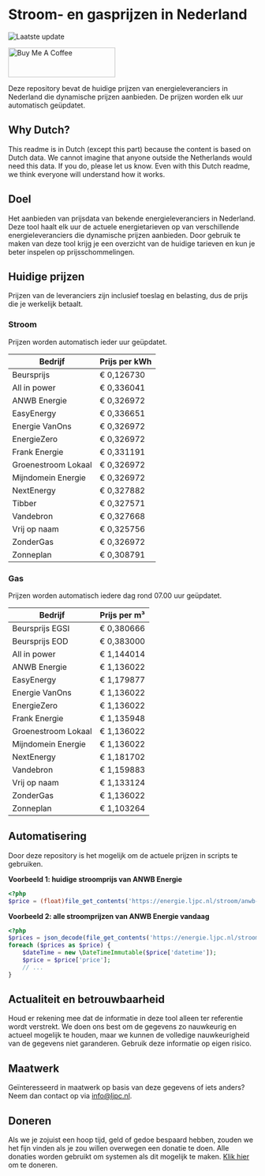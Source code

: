 # Stroom- en gasprijzen in Nederland

![Laatste update](https://img.shields.io/badge/laatste%20update-2023--04--28%2008%3A00%20CET-brightgreen)

<a href="https://www.buymeacoffee.com/Lars-" target="_blank"><img src="https://cdn.buymeacoffee.com/buttons/v2/default-orange.png" alt="Buy Me A Coffee" height="60" style="height: 60px !important;width: 217px !important;" ></a>

Deze repository bevat de huidige prijzen van energieleveranciers in Nederland die dynamische prijzen aanbieden. De prijzen worden elk uur automatisch geüpdatet.

## Why Dutch?

This readme is in Dutch (except this part) because the content is based on Dutch data. We cannot imagine that anyone outside the Netherlands would need this data. If you do, please let us know. Even with this Dutch readme, we think
everyone will understand how it works.

## Doel

Het aanbieden van prijsdata van bekende energieleveranciers in Nederland. Deze tool haalt elk uur de actuele energietarieven op van verschillende energieleveranciers die dynamische prijzen aanbieden. Door gebruik te maken van deze tool
krijg je een overzicht van de huidige tarieven en kun je beter inspelen op prijsschommelingen.

## Huidige prijzen

Prijzen van de leveranciers zijn inclusief toeslag en belasting, dus de prijs die je werkelijk betaalt.

### Stroom

Prijzen worden automatisch ieder uur geüpdatet.

 Bedrijf | Prijs per kWh 
---------|---------------
Beursprijs | € 0,126730
All in power | € 0,336041
ANWB Energie | € 0,326972
EasyEnergy | € 0,336651
Energie VanOns | € 0,326972
EnergieZero | € 0,326972
Frank Energie | € 0,331191
Groenestroom Lokaal | € 0,326972
Mijndomein Energie | € 0,326972
NextEnergy | € 0,327882
Tibber | € 0,327571
Vandebron | € 0,327668
Vrij op naam | € 0,325756
ZonderGas | € 0,326972
Zonneplan | € 0,308791


### Gas

Prijzen worden automatisch iedere dag rond 07.00 uur geüpdatet.

 Bedrijf | Prijs per m³ 
---------|--------------
Beursprijs EGSI | € 0,380666
Beursprijs EOD | € 0,383000
All in power | € 1,144014
ANWB Energie | € 1,136022
EasyEnergy | € 1,179877
Energie VanOns | € 1,136022
EnergieZero | € 1,136022
Frank Energie | € 1,135948
Groenestroom Lokaal | € 1,136022
Mijndomein Energie | € 1,136022
NextEnergy | € 1,181702
Vandebron | € 1,159883
Vrij op naam | € 1,133124
ZonderGas | € 1,136022
Zonneplan | € 1,103264


## Automatisering

Door deze repository is het mogelijk om de actuele prijzen in scripts te gebruiken.

**Voorbeeld 1: huidige stroomprijs van ANWB Energie**

```php
<?php
$price = (float)file_get_contents('https://energie.ljpc.nl/stroom/anwb-energie-nu.txt');

```

**Voorbeeld 2: alle stroomprijzen van ANWB Energie vandaag**

```php
<?php
$prices = json_decode(file_get_contents('https://energie.ljpc.nl/stroom/all-in-power-vandaag.json'),true);
foreach ($prices as $price) {
    $dateTime = new \DateTimeImmutable($price['datetime']);
    $price = $price['price'];
    // ...
}
```

## Actualiteit en betrouwbaarheid

Houd er rekening mee dat de informatie in deze tool alleen ter referentie wordt verstrekt. We doen ons best om de gegevens zo nauwkeurig en actueel mogelijk te houden, maar we kunnen de volledige nauwkeurigheid van de gegevens niet
garanderen. Gebruik deze informatie op eigen risico.

## Maatwerk

Geïnteresseerd in maatwerk op basis van deze gegevens of iets anders? Neem dan contact op
via [info@ljpc.nl](mailto:info@ljpc.nl?subject=Energie%20prijzen).

## Doneren

Als we je zojuist een hoop tijd, geld of gedoe bespaard hebben, zouden we het fijn vinden als je zou willen overwegen een
donatie te doen. Alle donaties worden gebruikt om systemen als dit mogelijk te
maken. [Klik hier](https://www.buymeacoffee.com/Lars-) om te doneren.
